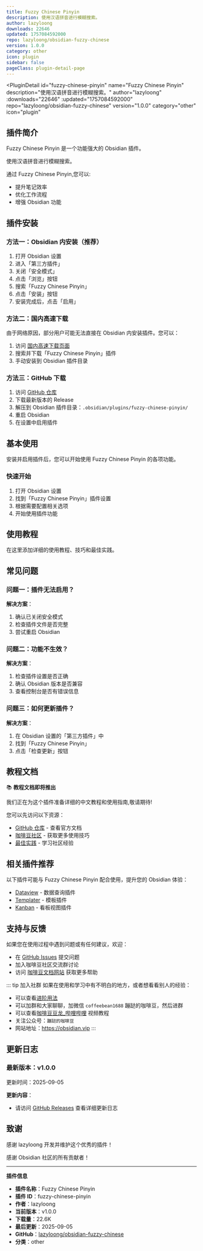 ```yaml
---
title: Fuzzy Chinese Pinyin
description: 使用汉语拼音进行模糊搜索。
author: lazyloong
downloads: 22646
updated: 1757084592000
repo: lazyloong/obsidian-fuzzy-chinese
version: 1.0.0
category: other
icon: plugin
sidebar: false
pageClass: plugin-detail-page
---
```


<PluginDetail
  id="fuzzy-chinese-pinyin"
  name="Fuzzy Chinese Pinyin"
  description="使用汉语拼音进行模糊搜索。"
  author="lazyloong"
  :downloads="22646"
  :updated="1757084592000"
  repo="lazyloong/obsidian-fuzzy-chinese"
  version="1.0.0"
  category="other"
  icon="plugin"
>

<!-- AUTO_GENERATED_START -->
## 插件简介

Fuzzy Chinese Pinyin 是一个功能强大的 Obsidian 插件。

使用汉语拼音进行模糊搜索。

通过 Fuzzy Chinese Pinyin,您可以:

- 提升笔记效率
- 优化工作流程
- 增强 Obsidian 功能

<!-- AUTO_GENERATED_END -->

<!-- AUTO_GENERATED_START -->
## 插件安装

### 方法一：Obsidian 内安装（推荐）

1. 打开 Obsidian 设置
2. 进入「第三方插件」
3. 关闭「安全模式」
4. 点击「浏览」按钮
5. 搜索「Fuzzy Chinese Pinyin」
6. 点击「安装」按钮
7. 安装完成后，点击「启用」

### 方法二：国内高速下载

由于网络原因，部分用户可能无法直接在 Obsidian 内安装插件。您可以：

1. 访问 [国内高速下载页面](/zh/documentation/obsidian-plugins-download.html)
2. 搜索并下载「Fuzzy Chinese Pinyin」插件
3. 手动安装到 Obsidian 插件目录

### 方法三：GitHub 下载

1. 访问 [GitHub 仓库](https://github.com/lazyloong/obsidian-fuzzy-chinese)
2. 下载最新版本的 Release
3. 解压到 Obsidian 插件目录：`.obsidian/plugins/fuzzy-chinese-pinyin/`
4. 重启 Obsidian
5. 在设置中启用插件

## 基本使用

安装并启用插件后，您可以开始使用 Fuzzy Chinese Pinyin 的各项功能。

### 快速开始

1. 打开 Obsidian 设置
2. 找到「Fuzzy Chinese Pinyin」插件设置
3. 根据需要配置相关选项
4. 开始使用插件功能

<!-- AUTO_GENERATED_END -->

<!-- CUSTOM_CONTENT_START:tutorial -->
## 使用教程

在这里添加详细的使用教程、技巧和最佳实践。

<!-- CUSTOM_CONTENT_END:tutorial -->

<!-- SHARED_CONTENT_START -->
## 常见问题

### 问题一：插件无法启用？

**解决方案**：
1. 确认已关闭安全模式
2. 检查插件文件是否完整
3. 尝试重启 Obsidian

### 问题二：功能不生效？

**解决方案**：
1. 检查插件设置是否正确
2. 确认 Obsidian 版本是否兼容
3. 查看控制台是否有错误信息

### 问题三：如何更新插件？

**解决方案**：
1. 在 Obsidian 设置的「第三方插件」中
2. 找到「Fuzzy Chinese Pinyin」
3. 点击「检查更新」按钮

## 教程文档

📚 **教程文档即将推出**

我们正在为这个插件准备详细的中文教程和使用指南,敬请期待!

您可以先访问以下资源：
- [GitHub 仓库](https://github.com/lazyloong/obsidian-fuzzy-chinese) - 查看官方文档
- [咖啡豆社区](/zh/bases/) - 获取更多使用技巧
- [最佳实践](/zh/best-practices/) - 学习社区经验

## 相关插件推荐

以下插件可能与 Fuzzy Chinese Pinyin 配合使用，提升您的 Obsidian 体验：

- [Dataview](/zh/plugins/dataview.html) - 数据查询插件
- [Templater](/zh/plugins/templater-obsidian.html) - 模板插件
- [Kanban](/zh/plugins/obsidian-kanban.html) - 看板视图插件

## 支持与反馈

如果您在使用过程中遇到问题或有任何建议，欢迎：

- 在 [GitHub Issues](https://github.com/lazyloong/obsidian-fuzzy-chinese/issues) 提交问题
- 加入咖啡豆社区交流群讨论
- 访问 [咖啡豆文档网站](https://obsidian.vip) 获取更多帮助

::: tip 加入社群
如果在使用和学习中有不明白的地方，或者想看看别人的经验：
- 可以查看[进阶用法](/zh/advanced)
- 可以加群和大家聊聊，加微信 `coffeebean1688` 蹦跶的咖啡豆，然后进群
- 可以查看[咖啡豆豆龙_哔哩哔哩](https://space.bilibili.com/618777356) 视频教程
- 关注公众号：`蹦跶的咖啡豆`
- 网站地址：https://obsidian.vip
:::
<!-- SHARED_CONTENT_END -->

<!-- AUTO_GENERATED_START -->
## 更新日志

### 最新版本：v1.0.0

更新时间：2025-09-05

**更新内容**：
- 请访问 [GitHub Releases](https://github.com/lazyloong/obsidian-fuzzy-chinese/releases) 查看详细更新日志

## 致谢

感谢 lazyloong 开发并维护这个优秀的插件！

感谢 Obsidian 社区的所有贡献者！

---

**插件信息**
- **插件名称**：Fuzzy Chinese Pinyin
- **插件 ID**：fuzzy-chinese-pinyin
- **作者**：lazyloong
- **当前版本**：v1.0.0
- **下载量**：22.6K
- **最后更新**：2025-09-05
- **GitHub**：[lazyloong/obsidian-fuzzy-chinese](https://github.com/lazyloong/obsidian-fuzzy-chinese)
- **分类**：other
<!-- AUTO_GENERATED_END -->

</PluginDetail>

